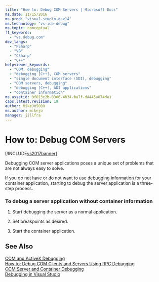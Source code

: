 ```yaml
---
title: "How to: Debug COM Servers | Microsoft Docs"
ms.date: 11/15/2016
ms.prod: "visual-studio-dev14"
ms.technology: "vs-ide-debug"
ms.topic: conceptual
f1_keywords: 
  - "vs.debug.com"
dev_langs: 
  - "FSharp"
  - "VB"
  - "CSharp"
  - "C++"
helpviewer_keywords: 
  - "COM, debugging"
  - "debugging [C++], COM servers"
  - "single document interface (SDI), debugging"
  - "COM servers, debugging"
  - "debugging [C++], ADI applications"
  - "container information"
ms.assetid: 9f013c2b-0306-4b34-ba7f-d4445a874da1
caps.latest.revision: 19
author: MikeJo5000
ms.author: mikejo
manager: jillfra
---
```

# How to: Debug COM Servers
[!INCLUDE[vs2017banner](../includes/vs2017banner.md)]

Debugging COM server applications poses a unique set of problems that are not always easy to solve.  
  
 If you do not have or do not want to use debugging information for your container application, starting to debug the server application is a three-step process.  
  
### To debug a server application without container information  
  
1.  Start debugging the server as a normal application.  
  
2.  Set breakpoints as desired.  
  
3.  Start the container application.  
  
## See Also  
 [COM and ActiveX Debugging](../debugger/com-and-activex-debugging.md)   
 [How to: Debug COM Clients and Servers Using RPC Debugging](../debugger/how-to-debug-com-clients-and-servers-using-rpc-debugging.md)   
 [COM Server and Container Debugging](../debugger/com-server-and-container-debugging.md)   
 [Debugging in Visual Studio](../debugger/debugging-in-visual-studio.md)
